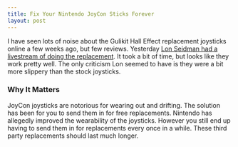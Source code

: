 ```yaml
---
title: Fix Your Nintendo JoyCon Sticks Forever
layout: post
---
```

I have seen lots of noise about the Gulikit Hall Effect replacement joysticks online a few weeks ago, but few reviews. Yesterday [Lon Seidman had a livestream of doing the replacement](https://www.youtube.com/watch?v=oW9FoiPCYC8). It took a bit of time, but looks like they work pretty well. The only criticism Lon seemed to have is they were a bit more slippery than the stock joysticks.

### Why It Matters
JoyCon joysticks are notorious for wearing out and drifting. The solution has been for you to send them in for free replacements. Nintendo has allegedly improved the wearability of the joysticks. However you still end up having to send them in for replacements every once in a while. These third party replacements should last much longer.